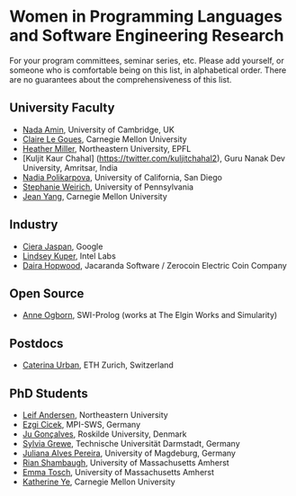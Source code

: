 # Women in Programming Languages and Software Engineering Research
For your program committees, seminar series, etc. Please add yourself, or someone who is comfortable being on this list, in alphabetical order. There are no guarantees about the comprehensiveness of this list.

## University Faculty
* [Nada Amin](http://namin.net), University of Cambridge, UK
* [Claire Le Goues](http://www.clairelegoues.com), Carnegie Mellon University
* [Heather Miller](https://twitter.com/heathercmiller), Northeastern University, EPFL
* [Kuljit Kaur Chahal] (https://twitter.com/kuljitchahal2), Guru Nanak Dev University, Amritsar, India 
* [Nadia Polikarpova](http://people.csail.mit.edu/polikarn/), University of California, San Diego
* [Stephanie Weirich](https://www.cis.upenn.edu/~sweirich/), University of Pennsylvania
* [Jean Yang](http://jeanyang.com), Carnegie Mellon University

## Industry

 * [Ciera Jaspan](https://research.google.com/pubs/CieraJaspan.html), Google
 * [Lindsey Kuper](http://composition.al), Intel Labs
 * [Daira Hopwood](https://github.com/daira), Jacaranda Software / Zerocoin Electric Coin Company

## Open Source

 * [Anne Ogborn](http://theelginworks.com), SWI-Prolog (works at The Elgin Works and Simularity)
 
## Postdocs
* [Caterina Urban](http://people.inf.ethz.ch/caurban/), ETH Zurich, Switzerland

## PhD Students
* [Leif Andersen](https://leifandersen.net), Northeastern University
* [Ezgi Cicek](https://wp.mpi-sws.org/ecicek/), MPI-SWS, Germany
* [Ju Gonçalves](http://cyberglot.me/), Roskilde University, Denmark
* [Sylvia Grewe](http://www.stg.tu-darmstadt.de/staff/sylvia_grewe/sylvia_grewe.en.jsp), Technische Universität Darmstadt, Germany
* [Juliana Alves Pereira](http://wwwiti.cs.uni-magdeburg.de/~jualves/), University of Magdeburg, Germany
* [Rian Shambaugh](http://cs.umass.edu/~rian), University of Massachusetts Amherst
* [Emma Tosch](http://cs.umass.edu/~etosch), University of Massachusetts Amherst
* [Katherine Ye](https://cs.cmu.edu/~kqy/), Carnegie Mellon University
